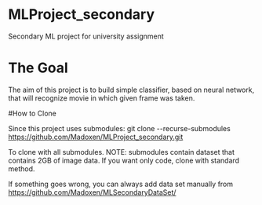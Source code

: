# MLProject_secondary
Secondary ML project for university assignment

# The Goal
The aim of this project is to build simple classifier, based on neural network, that will recognize movie in which given frame was taken.

#How to Clone

Since this project uses submodules: git clone --recurse-submodules https://github.com/Madoxen/MLProject_secondary.git

To clone with all submodules. NOTE: submodules contain dataset that contains 2GB of image data. If you want only code, clone with standard method.


If something goes wrong, you can always add data set manually from https://github.com/Madoxen/MLSecondaryDataSet/
